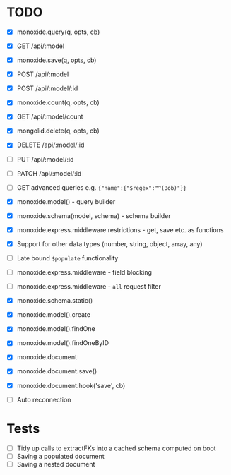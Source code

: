 TODO
====

- [x] monoxide.query(q, opts, cb)
- [x] GET /api/:model
- [x] monoxide.save(q, opts, cb)
- [x] POST /api/:model
- [x] POST /api/:model/:id
- [x] monoxide.count(q, opts, cb)
- [x] GET /api/:model/count
- [x] mongolid.delete(q, opts, cb)
- [x] DELETE /api/:model/:id
- [ ] PUT /api/:model/:id
- [ ] PATCH /api/:model/:id
- [ ] GET advanced queries e.g. `{"name":{"$regex":"^(Bob)"}}`
- [x] monoxide.model() - query builder
- [x] monoxide.schema(model, schema) - schema builder
- [x] monoxide.express.middleware restrictions - get, save etc. as functions
- [x] Support for other data types (number, string, object, array, any)
- [ ] Late bound `$populate` functionality
- [ ] monoxide.express.middleware - field blocking
- [ ] monoxide.express.middleware - `all` request filter
- [x] monoxide.schema.static()
- [x] monoxide.model().create
- [x] monoxide.model().findOne
- [x] monoxide.model().findOneByID
- [x] monoxide.document
- [x] monoxide.document.save()
- [x] monoxide.document.hook('save', cb)
- [ ] Auto reconnection


Tests
=====

- [ ] Tidy up calls to extractFKs into a cached schema computed on boot
- [ ] Saving a populated document
- [ ] Saving a nested document
